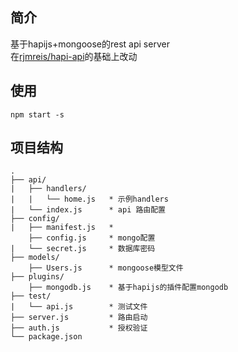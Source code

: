 ## 简介  
基于hapijs+mongoose的rest api server  
在[rjmreis/hapi-api](https://github.com/rjmreis/hapi-api)的基础上改动  

## 使用  
```
npm start -s
```  

## 项目结构  
```
.
├── api/
|   ├── handlers/
|   |   └── home.js   * 示例handlers
|   └── index.js      * api 路由配置
├── config/
|   ├── manifest.js   * 
    ├── config.js     * mongo配置
|   └── secret.js     * 数据库密码
├── models/
    ├── Users.js      * mongoose模型文件
├── plugins/
    ├── mongodb.js    * 基于hapijs的插件配置mongodb
├── test/
|   └── api.js        * 测试文件
├── server.js         * 路由启动
├── auth.js           * 授权验证
└── package.json
```